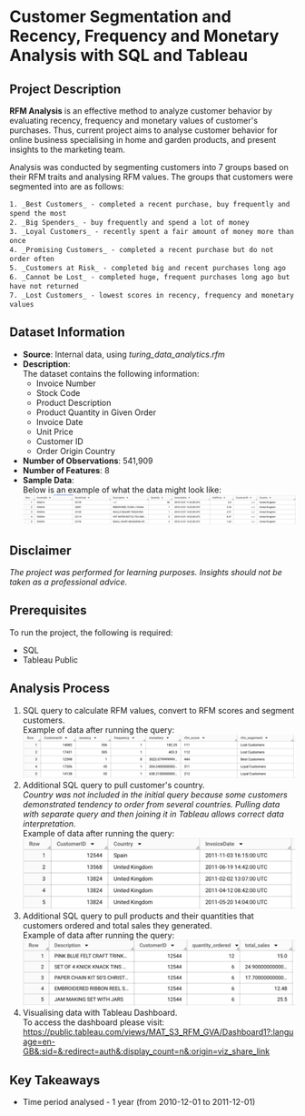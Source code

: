# Customer Segmentation and Recency, Frequency and Monetary Analysis with SQL and Tableau

## Project Description
**RFM Analysis** is an effective method to analyze customer behavior by evaluating recency, frequency and monetary values of customer's purchases. Thus, current project aims to analyse customer behavior for online business specialising in home and garden products, and present insights to the marketing team.  

Analysis was conducted by segmenting customers into 7 groups based on their RFM traits and analysing RFM values.  The groups that customers were segmented into are as follows:  


    1. _Best Customers_ - completed a recent purchase, buy frequently and spend the most  
    2. _Big Spenders_ - buy frequently and spend a lot of money  
    3. _Loyal Customers_ - recently spent a fair amount of money more than once  
    4. _Promising Customers_ - completed a recent purchase but do not order often  
    5. _Customers at Risk_ - completed big and recent purchases long ago  
    6. _Cannot be Lost_ - completed huge, frequent purchases long ago but have not returned  
    7. _Lost Customers_ - lowest scores in recency, frequency and monetary values  

## Dataset Information
- **Source**: Internal data, using *turing_data_analytics.rfm*
- **Description**:  
The dataset contains the following information:
    - Invoice Number
    - Stock Code
    - Product Description
    - Product Quantity in Given Order
    - Invoice Date
    - Unit Price
    - Customer ID
    - Order Origin Country
- **Number of Observations**: 541,909
- **Number of Features**: 8
- **Sample Data**:  
Below is an example of what the data might look like:
![Data Example 1](Data_example_1.png)

## Disclaimer
_The project was performed for learning purposes. Insights should not be taken as a professional advice._  

## Prerequisites
To run the project, the following is required:
- SQL
- Tableau Public

## Analysis Process
1. SQL query to calculate RFM values, convert to RFM scores and segment customers.  
Example of data after running the query:
![Data Example 2](Data_example_2.png)
2. Additional SQL query to pull customer's country.  
_Country was not included in the initial query because some customers demonstrated tendency to order from several countries. Pulling data with separate query and then joining it in Tableau allows correct data interpretation._  
Example of data after running the query:
![Data Example 3](Data_example_3.png)
3. Additional SQL query to pull products and their quantities that customers ordered and total sales they generated.  
Example of data after running the query:
![Data Example 4](Data_example_4.png)
4. Visualising data with Tableau Dashboard.  
To access the dashboard please visit: https://public.tableau.com/views/MAT_S3_RFM_GVA/Dashboard1?:language=en-GB&:sid=&:redirect=auth&:display_count=n&:origin=viz_share_link 

## Key Takeaways
- Time period analysed - 1 year (from 2010-12-01 to 2011-12-01)